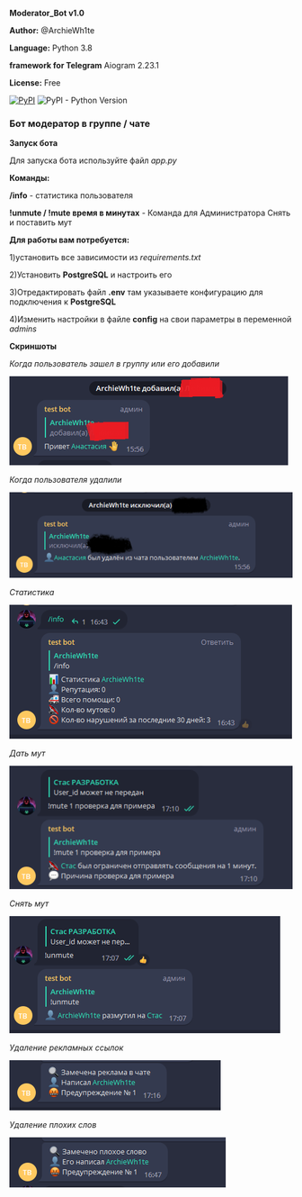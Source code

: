 **Moderator_Bot v1.0**

**Author:** @ArchieWh1te

**Language:** Python 3.8

**framework for Telegram** Aiogram 2.23.1 

**License:** Free

[![PyPI](https://img.shields.io/pypi/v/aiogram?label=aiogram&logo=telegram&logoColor=aiogram)](https://pypi.org/project/aiogram/)
![PyPI - Python Version](https://img.shields.io/pypi/pyversions/aiogram?color=green&logo=python&logoColor=green)

### Бот модератор в группе / чате
**Запуск бота**

Для запуска бота используйте файл *app.py*

**Команды:**

**/info** - статистика пользователя

**!unmute / !mute время в минутах** - Команда для Администратора Снять и поставить мут

**Для работы вам потребуется:**

1)установить все зависимости из *requirements.txt*

2)Установить **PostgreSQL** и настроить его 

3)Отредактировать файл **.env** там указываете конфигурацию для подключения к **PostgreSQL**

4)Изменить настройки в файле **config** на свои параметры в переменной *admins*

**Скриншоты**

*Когда пользователь зашел в группу или его добавили*

![adduser](screens/adduser.png)

*Когда пользователя удалили*

![deluser](screens/delname.png)

*Статистика*

![info](screens/info.png)

*Дать мут*

![mute](screens/mute.png)

*Снять мут*

![unmute](screens/unmute.png)

*Удаление рекламных ссылок*

![reklama](screens/reklama.png)

*Удаление плохих слов*

![mat](screens/mat.png)
